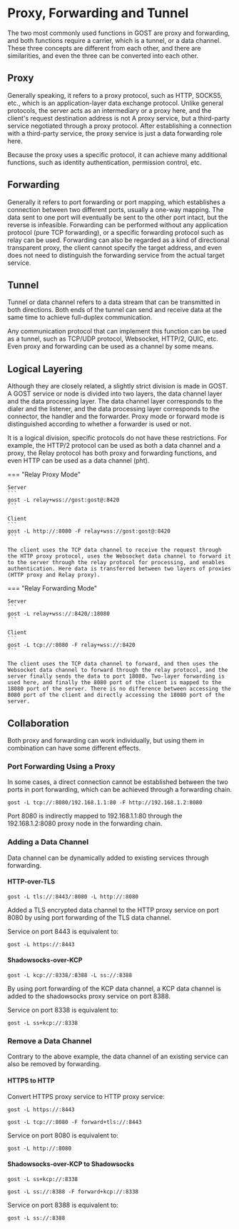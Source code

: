 # Proxy, Forwarding and Tunnel

The two most commonly used functions in GOST are proxy and forwarding, and both functions require a carrier, which is a tunnel, or a data channel. These three concepts are different from each other, and there are similarities, and even the three can be converted into each other.

## Proxy

Generally speaking, it refers to a proxy protocol, such as HTTP, SOCKS5, etc., which is an application-layer data exchange protocol. Unlike general protocols, the server acts as an intermediary or a proxy here, and the client's request destination address is not A proxy service, but a third-party service negotiated through a proxy protocol. After establishing a connection with a third-party service, the proxy service is just a data forwarding role here.

Because the proxy uses a specific protocol, it can achieve many additional functions, such as identity authentication, permission control, etc.

## Forwarding

Generally it refers to port forwarding or port mapping, which establishes a connection between two different ports, usually a one-way mapping. The data sent to one port will eventually be sent to the other port intact, but the reverse is infeasible. Forwarding can be performed without any application protocol (pure TCP forwarding), or a specific forwarding protocol such as relay can be used. Forwarding can also be regarded as a kind of directional transparent proxy, the client cannot specify the target address, and even does not need to distinguish the forwarding service from the actual target service.

## Tunnel

Tunnel or data channel refers to a data stream that can be transmitted in both directions. Both ends of the tunnel can send and receive data at the same time to achieve full-duplex communication.

Any communication protocol that can implement this function can be used as a tunnel, such as TCP/UDP protocol, Websocket, HTTP/2, QUIC, etc. Even proxy and forwarding can be used as a channel by some means.

## Logical Layering

Although they are closely related, a slightly strict division is made in GOST. A GOST service or node is divided into two layers, the data channel layer and the data processing layer. The data channel layer corresponds to the dialer and the listener, and the data processing layer corresponds to the connector, the handler and the forwarder. Proxy mode or forward mode is distinguished according to whether a forwarder is used or not.

It is a logical division, specific protocols do not have these restrictions. For example, the HTTP/2 protocol can be used as both a data channel and a proxy, the Relay protocol has both proxy and forwarding functions, and even HTTP can be used as a data channel (pht).

=== "Relay Proxy Mode"

    Server
    ```
    gost -L relay+wss://gost:gost@:8420
    ```

	Client
    ```
    gost -L http://:8080 -F relay+wss://gost:gost@:8420
    ```

	The client uses the TCP data channel to receive the request through the HTTP proxy protocol, uses the Websocket data channel to forward it to the server through the relay protocol for processing, and enables authentication. Here data is transferred between two layers of proxies (HTTP proxy and Relay proxy).

=== "Relay Forwarding Mode"

    Server
    ```
    gost -L relay+wss://:8420/:18080
    ```

    Client
    ```
    gost -L tcp://:8080 -F relay+wss://:8420
    ```

	The client uses the TCP data channel to forward, and then uses the Websocket data channel to forward through the relay protocol, and the server finally sends the data to port 18080. Two-layer forwarding is used here, and finally the 8080 port of the client is mapped to the 18080 port of the server. There is no difference between accessing the 8080 port of the client and directly accessing the 18080 port of the server.

## Collaboration

Both proxy and forwarding can work individually, but using them in combination can have some different effects.

### Port Forwarding Using a Proxy

In some cases, a direct connection cannot be established between the two ports in port forwarding, which can be achieved through a forwarding chain.

```
gost -L tcp://:8080/192.168.1.1:80 -F http://192.168.1.2:8080
```

Port 8080 is indirectly mapped to 192.168.1.1:80 through the 192.168.1.2:8080 proxy node in the forwarding chain.

### Adding a Data Channel

Data channel can be dynamically added to existing services through forwarding.

#### HTTP-over-TLS

```
gost -L tls://:8443/:8080 -L http://:8080
```

Added a TLS encrypted data channel to the HTTP proxy service on port 8080 by using port forwarding of the TLS data channel.

Service on port 8443 is equivalent to:

```
gost -L https://:8443
```

#### Shadowsocks-over-KCP

```
gost -L kcp://:8338/:8388 -L ss://:8388
```

By using port forwarding of the KCP data channel, a KCP data channel is added to the shadowsocks proxy service on port 8388.

Service on port 8338 is equivalent to:

```
gost -L ss+kcp://:8338
```

### Remove a Data Channel

Contrary to the above example, the data channel of an existing service can also be removed by forwarding.

#### HTTPS to HTTP

Convert HTTPS proxy service to HTTP proxy service:

```
gost -L https://:8443
```

```
gost -L tcp://:8080 -F forward+tls://:8443
```

Service on port 8080 is equivalent to:

```
gost -L http://:8080
```

#### Shadowsocks-over-KCP to Shadowsocks

```
gost -L ss+kcp://:8338
```

```
gost -L ss://:8388 -F forward+kcp://:8338
```

Service on port 8388 is equivalent to:

```
gost -L ss://:8388
```

